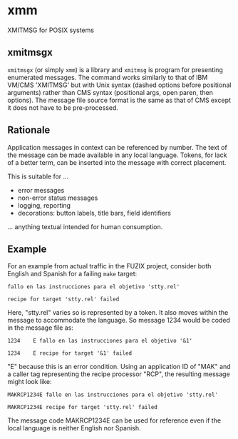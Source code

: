 # xmm

XMITMSG for POSIX systems

## xmitmsgx

`xmitmsgx` (or simply `xmm`) is a library and `xmitmsg` is program
for presenting enumerated messages. The command works similarly to
that of IBM VM/CMS 'XMITMSG' but with Unix syntax (dashed options
before positional arguments) rather than CMS syntax (positional args,
open paren, then options). The message file source format is the same
as that of CMS except it does not have to be pre-processed.

## Rationale

Application messages in context can be referenced by number.
The text of the message can be made available in any local language.
Tokens, for lack of a better term, can be inserted into the message
with correct placement.

This is suitable for ...

* error messages
* non-error status messages
* logging, reporting
* decorations: button labels, title bars, field identifiers

 ... anything textual intended for human consumption.

## Example

For an example from actual traffic in the FUZIX project,
consider both English and Spanish for a failing `make` target:

    fallo en las instrucciones para el objetivo 'stty.rel'

    recipe for target 'stty.rel' failed

Here, "stty.rel" varies so is represented by a token.
It also moves within the message to accommodate the language.
So message 1234 would be coded in the message file as:

    1234    E fallo en las instrucciones para el objetivo '&1'

    1234    E recipe for target '&1' failed

"E" because this is an error condition.
Using an application ID of "MAK" and a caller tag representing
the recipe processor "RCP", the resulting message might look like:

    MAKRCP1234E fallo en las instrucciones para el objetivo 'stty.rel'

    MAKRCP1234E recipe for target 'stty.rel' failed

The message code MAKRCP1234E can be used for reference
even if the local language is neither English nor Spanish.


